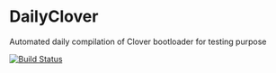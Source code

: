 # DailyClover
 Automated daily compilation of Clover bootloader for testing purpose

[![Build Status](https://travis-ci.com/vectorsigma72/DailyClover.svg?branch=master)](https://travis-ci.com/vectorsigma72/DailyClover)
